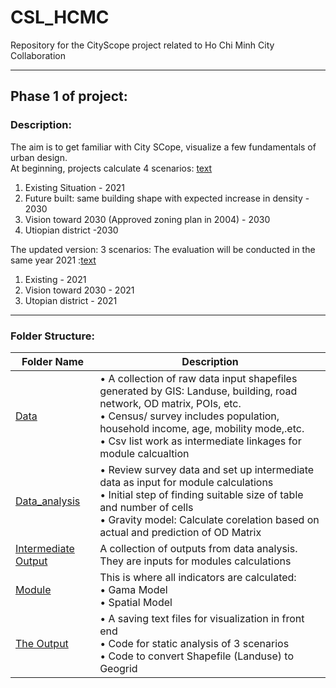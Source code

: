 # CSL_HCMC
Repository for the CityScope project related to Ho Chi Minh City Collaboration
***

## Phase 1 of project:
### Description:
The aim is to get familiar with City SCope, visualize a few fundamentals of urban design.  
At beginning, projects calculate 4 scenarios: [text](https://docs.google.com/document/d/1aUT-TAAsYP2-ipqvKKTmq-sOggkxeoe0/edit)
1. Existing Situation - 2021
2. Future built: same building shape with expected increase in density - 2030
3. Vision toward 2030 (Approved zoning plan in 2004) - 2030
4. Utiopian district -2030  

The updated version: 3 scenarios: The evaluation will be conducted in the same year 2021 :[text](https://docs.google.com/document/d/1iegZ8U6A3uy5qsTP9QaMTJLNPnZ92sJ9Ii7Numhpe30/edit)
1. Existing - 2021
2. Vision toward 2030 - 2021
3. Utopian district - 2021

---

### Folder Structure:
| Folder Name | Description |
|-----------|-------------|
| [Data](https://github.com/CityScope/CSL_HCMC/tree/main/Data) | • A collection of raw data input shapefiles generated by GIS: Landuse, building, road network, OD matrix, POIs, etc. <br />• Census/ survey includes population, household income, age, mobility mode,.etc.<br />• Csv list work as intermediate linkages for module calcualtion |
| [Data_analysis](https://github.com/CityScope/CSL_HCMC/tree/main/data_analysis) | • Review survey data and set up intermediate data as input for module calculations<br />• Initial step of finding suitable size of table and number of cells<br />• Gravity model: Calculate corelation based on actual and prediction of OD Matrix |
| [Intermediate Output](https://github.com/CityScope/CSL_HCMC/tree/main/outputs) | A collection of outputs from data analysis. They are inputs for modules calculations |
| [Module](https://github.com/CityScope/CSL_HCMC/tree/main/modules) | This is where all indicators are calculated:<br /> • Gama Model<br /> • Spatial Model<br /> |
| [The Output](https://github.com/CityScope/CSL_HCMC/tree/main/scenarios) | • A saving text files for visualization in front end<br />• Code for static analysis of 3 scenarios<br />• Code to convert Shapefile (Landuse) to Geogrid |

